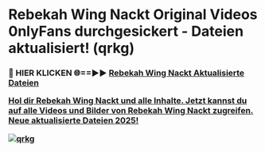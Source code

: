 # Rebekah Wing Nackt Original Videos 0nlyFans durchgesickert - Dateien aktualisiert! (qrkg)

<h3>🔴 HIER KLICKEN 🌐==►► <a href="https://tinyurl.com/h6vf6nb8" rel="nofollow">Rebekah Wing Nackt Aktualisierte Dateien

Hol dir Rebekah Wing Nackt und alle Inhalte. Jetzt kannst du auf alle Videos und Bilder von Rebekah Wing Nackt zugreifen. Neue aktualisierte Dateien 2025!

[![qrkg](https://i.imgur.com/sD4kR3V.gif)](https://tinyurl.com/h6vf6nb8)
